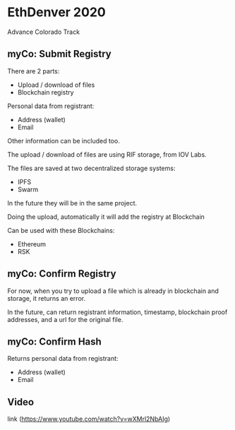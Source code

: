 # EthDenver 2020

Advance Colorado Track

## myCo: Submit Registry
There are 2 parts:

- Upload / download of files
- Blockchain registry


Personal data from registrant:
- Address (wallet)
- Email

Other information can be included too.


The upload / download of files are using RIF storage, from IOV Labs.

The files are saved at two decentralized storage systems:
- IPFS
- Swarm

In the future they will be in the same project. 

Doing the upload, automatically it will add the registry at Blockchain

Can be used with these Blockchains:
- Ethereum
- RSK

## myCo: Confirm Registry

For now, when you try to upload a file which is already in blockchain and storage, it returns an error.

In the future, can return registrant information, timestamp, blockchain proof addresses, and a url for the original file.


## myCo: Confirm Hash

Returns personal data from registrant:
- Address (wallet)
- Email

## Video
link
(https://www.youtube.com/watch?v=wXMrl2NbAIg)







